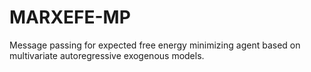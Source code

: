 # MARXEFE-MP

Message passing for expected free energy minimizing agent based on multivariate autoregressive exogenous models.
